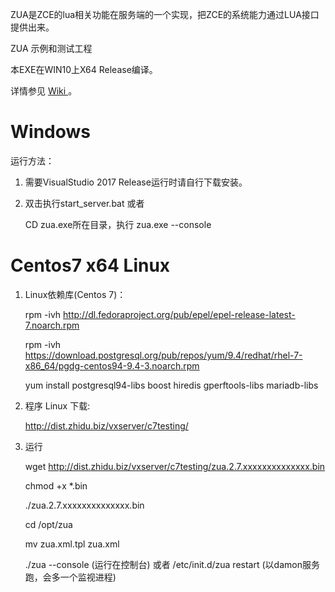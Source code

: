ZUA是ZCE的lua相关功能在服务端的一个实现，把ZCE的系统能力通过LUA接口提供出来。

ZUA 示例和测试工程

本EXE在WIN10上X64 Release编译。

详情参见  <a href="https://github.com/ymwang78/zua/wiki"> Wiki </a>。

<h1> Windows </h1> 

运行方法：

1. 需要VisualStudio 2017 Release运行时请自行下载安装。

2. 双击执行start_server.bat 或者

   CD zua.exe所在目录，执行 zua.exe --console

<h1> Centos7 x64 Linux  </h1>

1. Linux依赖库(Centos 7)：

    rpm -ivh  http://dl.fedoraproject.org/pub/epel/epel-release-latest-7.noarch.rpm

    rpm -ivh https://download.postgresql.org/pub/repos/yum/9.4/redhat/rhel-7-x86_64/pgdg-centos94-9.4-3.noarch.rpm
    
    yum install postgresql94-libs boost hiredis gperftools-libs mariadb-libs
    
2. 程序 Linux 下载:

    http://dist.zhidu.biz/vxserver/c7testing/

3. 运行

    wget http://dist.zhidu.biz/vxserver/c7testing/zua.2.7.xxxxxxxxxxxxxx.bin
    
    chmod +x *.bin
    
    ./zua.2.7.xxxxxxxxxxxxxx.bin
    
    cd /opt/zua
    
    mv zua.xml.tpl zua.xml
    
    ./zua --console  (运行在控制台) 或者 /etc/init.d/zua restart (以damon服务跑，会多一个监视进程)


